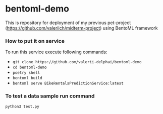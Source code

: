 # bentoml-demo
This is repository for deployment of my previous pet-project (https://github.com/valeriich/midterm-project) using BentoML framework
### How to put it on service
To run this service execute following commands:
* `git clone https://github.com/valerii-delphai/bentoml-demo`
* `cd bentoml-demo`
* `poetry shell`
* `bentoml build`
* `bentoml serve BikeRentalsPredictionService:latest`
### To test a data sample run command
`python3 test.py`

